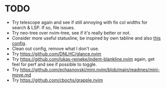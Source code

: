# TODO

- Try telescope again and see if still annoying with fix col widths for search & LSP. If so, file issues.
- Try neo-tree over nvim-tree, see if it's really better or not.
- Consider more useful statusline, be inspired by own tabline and also [this config](https://github.com/JoosepAlviste/dotfiles/blob/master/config/nvim/lua/j/statusline.lua).
- Clean out config, remove what I don't use.
- Try https://github.com/DNLHC/glance.nvim
- Try https://github.com/lukas-reineke/indent-blankline.nvim again, get feel for perf and see if possible to toggle.
- Try https://github.com/echasnovski/mini.nvim/blob/main/readmes/mini-move.md
- Try https://github.com/cbochs/grapple.nvim
